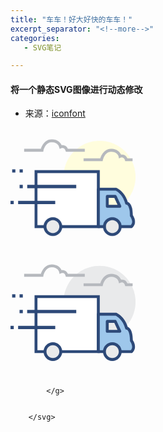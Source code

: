 ```yaml
---
title: "车车！好大好快的车车！"
excerpt_separator: "<!--more-->"
categories:
   - SVG笔记

---
```

#### 将一个静态SVG图像进行动态修改

<!--more-->

- 来源：[iconfont](https://www.iconfont.cn/)




<style>
    #rr1{
          animation: move 1s ease 1s infinite alternate;



    }
    @keyframes move{
                   0%{transform:scale(1.5);}
                   100%{transform: translate(800);}

    }
    
</style>
<div>
<body>
    <svg t="1606147671865" class="icon" viewBox="0 0 1027 1024" version="1.1" xmlns="http://www.w3.org/2000/svg" p-id="4235" width="200" height="200"  rect id="rr1">
         <g>
        <path d="M1027.564 400.709c0 163.316-132.385 295.711-295.7 295.711-163.363 0-295.746-132.395-295.746-295.711 0-163.328 132.382-295.734 295.746-295.734 163.316 0 295.7 132.406 295.7 295.734z" fill="#FFFddd" p-id="4236"></path>
        <path d="M209.494 358.032h512.043v451.817H209.494z" fill="#FFFFFF" p-id="4237"></path><path d="M733.447 821.756H197.586V346.123h535.861v475.633zM221.402 797.94H709.63v-428H221.402v428z" fill="#2D4978" p-id="4238"></path>
        <path d="M993.421 720.538c0-105.183-39.678-103.205-39.678-103.205-21.863-87.322-87.308-115.116-87.308-115.116H721.537v307.631h271.884c39.724-37.7 0-89.31 0-89.31z m-198.437-77.401V561.758h65.494l37.725 81.379H794.984z" fill="#9EC7EB" p-id="4239"></path>
        <path d="M993.421 821.756H721.537c-6.582 0-11.907-5.326-11.907-11.907V502.217c0-6.581 5.325-11.907 11.907-11.907h144.898c1.604 0 3.184 0.324 4.648 0.941 2.816 1.198 67.611 29.619 92.288 116.034 15.653 5.547 41.167 27.153 41.934 109.358 15.468 22.327 32.002 67.97-3.697 101.834a11.814 11.814 0 0 1-8.187 3.279zM733.447 797.94h254.929c25.978-29.467-3.119-68.46-4.421-70.169-1.558-2.069-2.441-4.628-2.441-7.233 0-73.191-20.096-90.729-27.839-91.31-5.489 0.617-10.095-3.488-11.489-9.001-18.166-72.622-67.54-100.717-78.402-106.102H733.447V797.94z m164.756-142.894H794.984c-6.581 0-11.906-5.328-11.906-11.909v-81.379c0-6.582 5.325-11.908 11.906-11.908h65.494a11.95 11.95 0 0 1 10.816 6.896l37.724 81.379c1.697 3.687 1.419 8.001-0.767 11.42a11.942 11.942 0 0 1-10.048 5.501z m-91.308-23.817h72.656l-26.676-57.563h-45.98v57.563z" fill="#2D4978" p-id="4240"></path>
        <path d="M901.6 809.849c0 35.863-29.072 64.936-64.935 64.936-35.866 0-64.938-29.072-64.938-64.936 0-35.864 29.071-64.936 64.938-64.936 35.862 0 64.935 29.071 64.935 64.936z" fill="#E9EAEB" p-id="4241"></path><path d="M836.665 886.692c-42.376 0-76.845-34.468-76.845-76.844 0-42.375 34.469-76.844 76.845-76.844s76.842 34.469 76.842 76.844c0 42.377-34.466 76.844-76.842 76.844z m0-129.871c-29.235 0-53.028 23.792-53.028 53.027 0 29.234 23.793 53.028 53.028 53.028 29.232 0 53.027-23.794 53.027-53.028 0-29.235-23.795-53.027-53.027-53.027z" fill="#2D4978" p-id="4242"></path>
        <path d="M348.437 809.849m-64.936 0a64.936 64.936 0 1 0 129.872 0 64.936 64.936 0 1 0-129.872 0Z" fill="#E9EAEB" p-id="4243"></path>
        <path d="M348.437 886.692c-42.375 0-76.844-34.468-76.844-76.844 0-42.375 34.469-76.844 76.844-76.844 42.376 0 76.843 34.469 76.843 76.844 0 42.377-34.467 76.844-76.843 76.844z m0-129.871c-29.235 0-53.028 23.792-53.028 53.027 0 29.234 23.792 53.028 53.028 53.028 29.234 0 53.028-23.794 53.028-53.028-0.001-29.235-23.794-53.027-53.028-53.027zM13.396 338.983h26.793v26.793H13.396zM74.413 338.983h26.793v26.793H74.413zM74.413 466.994h26.793v26.792H74.413zM136.93 466.994h403.383v26.792H136.93zM0 597.982h26.793v26.792H0zM62.506 597.982h305.142v26.792H62.506z" fill="#2D4978" p-id="4244"></path>
        <path d="M610.272 194.599H454.724l-2.651-8.304c-3.303-10.408-8.349-17.233-14.955-20.28-9.559-4.407-20.537-0.173-20.653-0.127l-13.443 5.663-2.861-14.315c-0.349-1.559-9.326-40.353-61.541-40.353-52.702 0-67.377 65.494-67.982 68.286l-2.023 9.408-156.479 0.023v-23.817h137.64c9.489-31.223 36.747-77.715 88.844-77.715 47.889 0 71.891 26.747 81.054 47.621 7.512-1 17.42-0.919 27.421 3.698 10.721 4.941 18.955 13.804 24.536 26.396h138.64v23.816zM1003.33 272.314h-60.285l-2.652-8.291c-3.279-10.338-8.277-17.142-14.815-20.223-9.768-4.604-20.837-0.221-20.93-0.163l-13.329 5.338-2.884-14.037c-0.349-1.558-9.279-40.34-61.491-40.34-52.703 0-67.38 65.494-67.982 68.284l-2.024 9.408-156.479 0.023v-23.815h137.639c9.489-31.223 36.749-77.716 88.847-77.716 47.888 0 71.865 26.748 81.006 47.622 7.489-1 17.442-0.919 27.445 3.697 10.72 4.943 18.954 13.804 24.559 26.398h43.377v23.815z" fill="#B6B9BE" p-id="4245"></path>
         </g>   
    </svg>
    <br/>
        <svg t="1606147671865" class="icon" viewBox="0 0 1027 1024" version="1.1" xmlns="http://www.w3.org/2000/svg" p-id="4235" width="200" height="200"  >
            <g>
                <path d="M1027.564 400.709c0 163.316-132.385 295.711-295.7 295.711-163.363 0-295.746-132.395-295.746-295.711 0-163.328 132.382-295.734 295.746-295.734 163.316 0 295.7 132.406 295.7 295.734z" fill="#E9EAEB" p-id="4236"></path>
                <path d="M209.494 358.032h512.043v451.817H209.494z" fill="#FFFFFF" p-id="4237"></path><path d="M733.447 821.756H197.586V346.123h535.861v475.633zM221.402 797.94H709.63v-428H221.402v428z" fill="#2D4978" p-id="4238"></path>
                <path d="M993.421 720.538c0-105.183-39.678-103.205-39.678-103.205-21.863-87.322-87.308-115.116-87.308-115.116H721.537v307.631h271.884c39.724-37.7 0-89.31 0-89.31z m-198.437-77.401V561.758h65.494l37.725 81.379H794.984z" fill="#9EC7EB" p-id="4239"></path>
                <path d="M993.421 821.756H721.537c-6.582 0-11.907-5.326-11.907-11.907V502.217c0-6.581 5.325-11.907 11.907-11.907h144.898c1.604 0 3.184 0.324 4.648 0.941 2.816 1.198 67.611 29.619 92.288 116.034 15.653 5.547 41.167 27.153 41.934 109.358 15.468 22.327 32.002 67.97-3.697 101.834a11.814 11.814 0 0 1-8.187 3.279zM733.447 797.94h254.929c25.978-29.467-3.119-68.46-4.421-70.169-1.558-2.069-2.441-4.628-2.441-7.233 0-73.191-20.096-90.729-27.839-91.31-5.489 0.617-10.095-3.488-11.489-9.001-18.166-72.622-67.54-100.717-78.402-106.102H733.447V797.94z m164.756-142.894H794.984c-6.581 0-11.906-5.328-11.906-11.909v-81.379c0-6.582 5.325-11.908 11.906-11.908h65.494a11.95 11.95 0 0 1 10.816 6.896l37.724 81.379c1.697 3.687 1.419 8.001-0.767 11.42a11.942 11.942 0 0 1-10.048 5.501z m-91.308-23.817h72.656l-26.676-57.563h-45.98v57.563z" fill="#2D4978" p-id="4240"></path>
                <path d="M901.6 809.849c0 35.863-29.072 64.936-64.935 64.936-35.866 0-64.938-29.072-64.938-64.936 0-35.864 29.071-64.936 64.938-64.936 35.862 0 64.935 29.071 64.935 64.936z" fill="#E9EAEB" p-id="4241"></path><path d="M836.665 886.692c-42.376 0-76.845-34.468-76.845-76.844 0-42.375 34.469-76.844 76.845-76.844s76.842 34.469 76.842 76.844c0 42.377-34.466 76.844-76.842 76.844z m0-129.871c-29.235 0-53.028 23.792-53.028 53.027 0 29.234 23.793 53.028 53.028 53.028 29.232 0 53.027-23.794 53.027-53.028 0-29.235-23.795-53.027-53.027-53.027z" fill="#2D4978" p-id="4242"></path>
                <path d="M348.437 809.849m-64.936 0a64.936 64.936 0 1 0 129.872 0 64.936 64.936 0 1 0-129.872 0Z" fill="#E9EAEB" p-id="4243"></path>
                <path d="M348.437 886.692c-42.375 0-76.844-34.468-76.844-76.844 0-42.375 34.469-76.844 76.844-76.844 42.376 0 76.843 34.469 76.843 76.844 0 42.377-34.467 76.844-76.843 76.844z m0-129.871c-29.235 0-53.028 23.792-53.028 53.027 0 29.234 23.792 53.028 53.028 53.028 29.234 0 53.028-23.794 53.028-53.028-0.001-29.235-23.794-53.027-53.028-53.027zM13.396 338.983h26.793v26.793H13.396zM74.413 338.983h26.793v26.793H74.413zM74.413 466.994h26.793v26.792H74.413zM136.93 466.994h403.383v26.792H136.93zM0 597.982h26.793v26.792H0zM62.506 597.982h305.142v26.792H62.506z" fill="#2D4978" p-id="4244"></path>
                <path d="M610.272 194.599H454.724l-2.651-8.304c-3.303-10.408-8.349-17.233-14.955-20.28-9.559-4.407-20.537-0.173-20.653-0.127l-13.443 5.663-2.861-14.315c-0.349-1.559-9.326-40.353-61.541-40.353-52.702 0-67.377 65.494-67.982 68.286l-2.023 9.408-156.479 0.023v-23.817h137.64c9.489-31.223 36.747-77.715 88.844-77.715 47.889 0 71.891 26.747 81.054 47.621 7.512-1 17.42-0.919 27.421 3.698 10.721 4.941 18.955 13.804 24.536 26.396h138.64v23.816zM1003.33 272.314h-60.285l-2.652-8.291c-3.279-10.338-8.277-17.142-14.815-20.223-9.768-4.604-20.837-0.221-20.93-0.163l-13.329 5.338-2.884-14.037c-0.349-1.558-9.279-40.34-61.491-40.34-52.703 0-67.38 65.494-67.982 68.284l-2.024 9.408-156.479 0.023v-23.815h137.639c9.489-31.223 36.749-77.716 88.847-77.716 47.888 0 71.865 26.748 81.006 47.622 7.489-1 17.442-0.919 27.445 3.697 10.72 4.943 18.954 13.804 24.559 26.398h43.377v23.815z" fill="#B6B9BE" p-id="4245"></path>
       
            </g>
       
       
        </svg>
  </body>
  </div>



